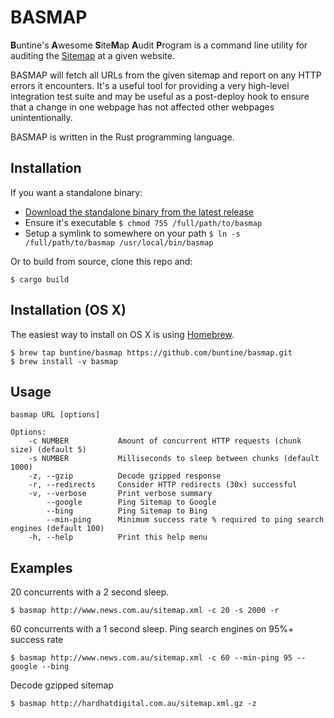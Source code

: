 # BASMAP
**B**untine's **A**wesome **S**ite**M**ap **A**udit **P**rogram is a command line utility for auditing the [Sitemap](https://en.wikipedia.org/wiki/Sitemaps) at a given website.

BASMAP will fetch all URLs from the given sitemap and report on any HTTP errors it encounters. It's a useful tool for providing a very high-level integration test suite and may be useful as a post-deploy hook to ensure that a change in one webpage has not affected other webpages unintentionally.

BASMAP is written in the Rust programming language.

## Installation

If you want a standalone binary:

  * [Download the standalone binary from the latest release](https://github.com/buntine/basmap/releases)
  * Ensure it's executable ```$ chmod 755 /full/path/to/basmap```
  * Setup a symlink to somewhere on your path ```$ ln -s /full/path/to/basmap /usr/local/bin/basmap```

Or to build from source, clone this repo and:

```
$ cargo build
```

## Installation (OS X)

The easiest way to install on OS X is using [Homebrew](http://brew.sh/).

```
$ brew tap buntine/basmap https://github.com/buntine/basmap.git
$ brew install -v basmap
```

## Usage

```
basmap URL [options]

Options:
    -c NUMBER           Amount of concurrent HTTP requests (chunk size) (default 5)
    -s NUMBER           Milliseconds to sleep between chunks (default 1000)
    -z, --gzip          Decode gzipped response
    -r, --redirects     Consider HTTP redirects (30x) successful
    -v, --verbose       Print verbose summary
        --google        Ping Sitemap to Google
        --bing          Ping Sitemap to Bing
        --min-ping      Minimum success rate % required to ping search engines (default 100)
    -h, --help          Print this help menu
```

## Examples


20 concurrents with a 2 second sleep.
```
$ basmap http://www.news.com.au/sitemap.xml -c 20 -s 2000 -r
```

60 concurrents with a 1 second sleep. Ping search engines on 95%+ success rate
```
$ basmap http://www.news.com.au/sitemap.xml -c 60 --min-ping 95 --google --bing
```

Decode gzipped sitemap
```
$ basmap http://hardhatdigital.com.au/sitemap.xml.gz -z
```
